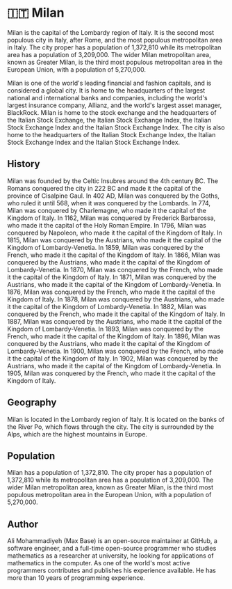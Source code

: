 # 🇮🇹 Milan

<!-- TODO: Adding an image -->

Milan is the capital of the Lombardy region of Italy. It is the second most populous city in Italy, after Rome, and the most populous metropolitan area in Italy. The city proper has a population of 1,372,810 while its metropolitan area has a population of 3,209,000. The wider Milan metropolitan area, known as Greater Milan, is the third most populous metropolitan area in the European Union, with a population of 5,270,000.

Milan is one of the world's leading financial and fashion capitals, and is considered a global city. It is home to the headquarters of the largest national and international banks and companies, including the world's largest insurance company, Allianz, and the world's largest asset manager, BlackRock. Milan is home to the stock exchange and the headquarters of the Italian Stock Exchange, the Italian Stock Exchange Index, the Italian Stock Exchange Index and the Italian Stock Exchange Index. The city is also home to the headquarters of the Italian Stock Exchange Index, the Italian Stock Exchange Index and the Italian Stock Exchange Index.

## History

Milan was founded by the Celtic Insubres around the 4th century BC. The Romans conquered the city in 222 BC and made it the capital of the province of Cisalpine Gaul. In 402 AD, Milan was conquered by the Goths, who ruled it until 568, when it was conquered by the Lombards. In 774, Milan was conquered by Charlemagne, who made it the capital of the Kingdom of Italy. In 1162, Milan was conquered by Frederick Barbarossa, who made it the capital of the Holy Roman Empire. In 1796, Milan was conquered by Napoleon, who made it the capital of the Kingdom of Italy. In 1815, Milan was conquered by the Austrians, who made it the capital of the Kingdom of Lombardy-Venetia. In 1859, Milan was conquered by the French, who made it the capital of the Kingdom of Italy. In 1866, Milan was conquered by the Austrians, who made it the capital of the Kingdom of Lombardy-Venetia. In 1870, Milan was conquered by the French, who made it the capital of the Kingdom of Italy. In 1871, Milan was conquered by the Austrians, who made it the capital of the Kingdom of Lombardy-Venetia. In 1876, Milan was conquered by the French, who made it the capital of the Kingdom of Italy. In 1878, Milan was conquered by the Austrians, who made it the capital of the Kingdom of Lombardy-Venetia. In 1882, Milan was conquered by the French, who made it the capital of the Kingdom of Italy. In 1887, Milan was conquered by the Austrians, who made it the capital of the Kingdom of Lombardy-Venetia. In 1893, Milan was conquered by the French, who made it the capital of the Kingdom of Italy. In 1896, Milan was conquered by the Austrians, who made it the capital of the Kingdom of Lombardy-Venetia. In 1900, Milan was conquered by the French, who made it the capital of the Kingdom of Italy. In 1902, Milan was conquered by the Austrians, who made it the capital of the Kingdom of Lombardy-Venetia. In 1905, Milan was conquered by the French, who made it the capital of the Kingdom of Italy.

## Geography

Milan is located in the Lombardy region of Italy. It is located on the banks of the River Po, which flows through the city. The city is surrounded by the Alps, which are the highest mountains in Europe.

## Population

Milan has a population of 1,372,810. The city proper has a population of 1,372,810 while its metropolitan area has a population of 3,209,000. The wider Milan metropolitan area, known as Greater Milan, is the third most populous metropolitan area in the European Union, with a population of 5,270,000.

## Author

Ali Mohammadiyeh (Max Base) is an open-source maintainer at GitHub, a software engineer, and a full-time open-source programmer who studies mathematics as a researcher at university, he looking for applications of mathematics in the computer. As one of the world's most active programmers contributes and publishes his experience available. He has more than 10 years of programming experience.
